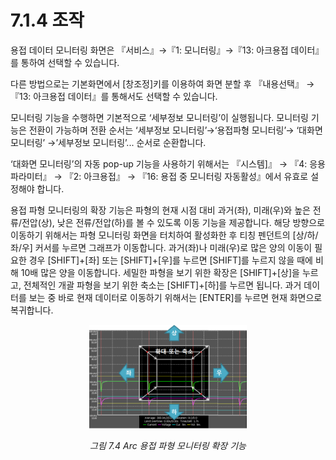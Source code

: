 ﻿# 7.1.4  조작

용접 데이터 모니터링 화면은 『서비스』→『1: 모니터링』→『13: 아크용접 데이터』를 통하여 선택할 수 있습니다.

다른 방법으로는 기본화면에서 [창조정]키를 이용하여 화면 분할 후 『내용선택』 → 『13: 아크용접 데이터』를 통해서도 선택할 수 있습니다.

모니터링 기능을 수행하면 기본적으로 ‘세부정보 모니터링’이 실행됩니다. 모니터링 기능은 전환이 가능하며 전환 순서는 ‘세부정보 모니터링’→‘용접파형 모니터링’→ ‘대화면 모니터링’ →’세부정보 모니터링’... 순서로 순환합니다.

‘대화면 모니터링’의 자동 pop-up 기능을 사용하기 위해서는 『시스템]』 → 『4: 응용 파라미터』 → 『2: 아크용접』 → 『16: 용접 중 모니터링 자동활성』에서 유효로 설정해야 합니다.

용접 파형 모니터링의 확장 기능은 파형의 현재 시점 대비 과거(좌), 미래(우)와 높은 전류/전압(상), 낮은 전류/전압(하)를 볼 수 있도록 이동 기능을 제공합니다. 해당 방향으로 이동하기 위해서는 파형 모니터링 화면을 터치하여 활성화한 후 티칭 펜던트의 [상/하/좌/우] 커서를 누르면 그래프가 이동합니다. 과거(좌)나 미래(우)로 많은 양의 이동이 필요한 경우 [SHIFT]+[좌] 또는 [SHIFT]+[우]를 누르면 [SHIFT]를 누르지 않을 때에 비해 10배 많은 양을 이동합니다. 
세밀한 파형을 보기 위한 확장은 [SHIFT]+[상]을 누르고, 전체적인 개괄 파형을 보기 위한 축소는 [SHIFT]+[하]를 누르면 됩니다. 과거 데이터를 보는 중 바로 현재 데이터로 이동하기 위해서는 [ENTER]를 누르면 현재 화면으로 복귀합니다.

 <p align="center">
 <img src="../../.gitbook/assets/7_4.png" width="50%" ></img>
 <em><p align="center">그림 7.4 Arc 용접 파형 모니터링 확장 기능</p></em>
</p>


